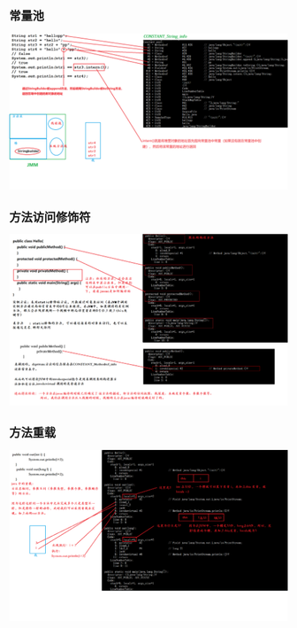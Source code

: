 ## 常量池
![](../images/java-se-007-01.png)

## 方法访问修饰符
![](../images/java-se-007-02.png)

## 方法重载
![](../images/java-se-007-03.png)

